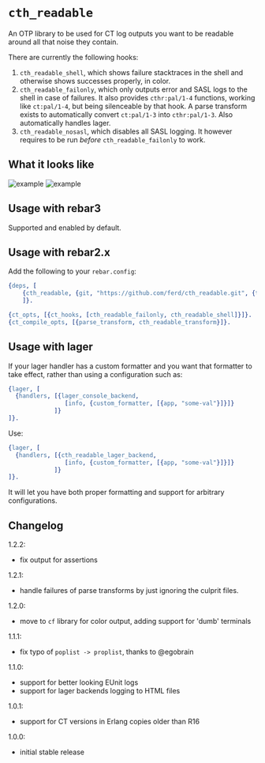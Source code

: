 # `cth_readable`

An OTP library to be used for CT log outputs you want to be readable
around all that noise they contain.

There are currently the following hooks:

1. `cth_readable_shell`, which shows failure stacktraces in the shell and
   otherwise shows successes properly, in color.
2. `cth_readable_failonly`, which only outputs error and SASL logs to the
   shell in case of failures. It also provides `cthr:pal/1-4` functions,
   working like `ct:pal/1-4`, but being silenceable by that hook. A parse
   transform exists to automatically convert `ct:pal/1-3` into `cthr:pal/1-3`.
   Also automatically handles lager.
3. `cth_readable_nosasl`, which disables all SASL logging. It however requires
   to be run *before* `cth_readable_failonly` to work.

## What it looks like

![example](http://i.imgur.com/dDFNxZr.png)
![example](http://i.imgur.com/RXZBG7H.png)

## Usage with rebar3

Supported and enabled by default.

## Usage with  rebar2.x

Add the following to your `rebar.config`:

```erlang
{deps, [
    {cth_readable, {git, "https://github.com/ferd/cth_readable.git", {tag, "v1.1.0"}}}
    ]}.

{ct_opts, [{ct_hooks, [cth_readable_failonly, cth_readable_shell]}]}.
{ct_compile_opts, [{parse_transform, cth_readable_transform}]}.
```

## Usage with lager

If your lager handler has a custom formatter and you want that formatter
to take effect, rather than using a configuration such as:

```erlang
{lager, [
  {handlers, [{lager_console_backend,
                [info, {custom_formatter, [{app, "some-val"}]}]}
             ]}
]}.
```

Use:

```erlang
{lager, [
  {handlers, [{cth_readable_lager_backend,
                [info, {custom_formatter, [{app, "some-val"}]}]}
             ]}
]}.
```

It will let you have both proper formatting and support for arbitrary
configurations.

## Changelog
1.2.2:
- fix output for assertions

1.2.1:
- handle failures of parse transforms by just ignoring the culprit files.

1.2.0:
- move to `cf` library for color output, adding support for 'dumb' terminals

1.1.1:
- fix typo of `poplist -> proplist`, thanks to @egobrain

1.1.0:
- support for better looking EUnit logs
- support for lager backends logging to HTML files

1.0.1:
- support for CT versions in Erlang copies older than R16

1.0.0:
- initial stable release
